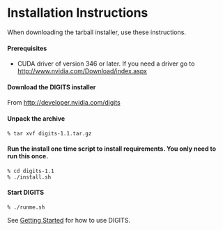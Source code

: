 # Installation Instructions

When downloading the tarball installer, use these instructions.

#### Prerequisites

* CUDA driver of version 346 or later.  If you need a driver go to http://www.nvidia.com/Download/index.aspx

#### Download the DIGITS installer

From http://developer.nvidia.com/digits

#### Unpack the archive

    % tar xvf digits-1.1.tar.gz

#### Run the install one time script to install requirements. You only need to run this once.

    % cd digits-1.1
    % ./install.sh

#### Start DIGITS

    % ./runme.sh

See [Getting Started](GettingStarted.md) for how to use DIGITS.

